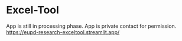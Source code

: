 # Excel-Tool
App is still in processing phase.
App is private contact for permission. https://eupd-research-exceltool.streamlit.app/
